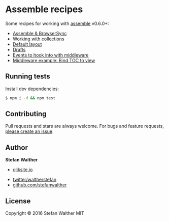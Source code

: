 # Assemble recipes

Some recipes for working with [assemble](https://github.com/assemble/assemble) v0.6.0+:

* [Assemble & BrowserSync](src/browser-sync)
* [Working with collections](src/collection-basic)
* [Default layout](src/default-layout)
* [Drafts](src/drafts)
* [Events to hook into with middleware](src/middleware)
* [Middleware example: Bind TOC to view](src/middleware-page-toc)

## Running tests

Install dev dependencies:

```sh
$ npm i -d && npm test
```

## Contributing

Pull requests and stars are always welcome. For bugs and feature requests, [please create an issue](https://github.com/assemble/assemble-recipes/issues/new).

## Author

**Stefan Walther**

+ [qliksite.io](http://qliksite.io)
* [twitter/waltherstefan](http://twitter.com/waltherstefan)
* [github.com/stefanwalther](http://github.com/stefanwalther)

## License

Copyright © 2016 Stefan Walther
MIT